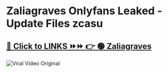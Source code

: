
 # Zaliagraves Onlyfans Leaked - Update Files zcasu

## <h2><a href="https://clipsfans.com/Zaliagraves&ref=git">🔗 Click to LINKS ⏩⏩ 👉 🟢 Zaliagraves </a></h2>

<a href="https://clipsfans.com/Zaliagraves&ref=git" rel="nofollow" data-target="animated-image.originalLink"><img src="https://i.ibb.co.com/xMMVF88/686577567.gif" alt="Viral Video Original" style="max-width: 100%; display: inline-block;" data-target="animated-image.originalImage"></a>

